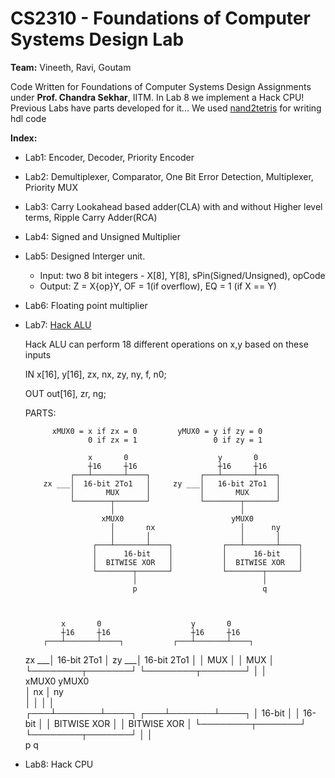# CS2310 - Foundations of Computer Systems Design Lab
**Team:** Vineeth, Ravi, Goutam

Code Written for Foundations of Computer Systems Design Assignments under **Prof. Chandra Sekhar**, IITM.
In Lab 8 we implement a Hack CPU! Previous Labs have parts developed for it...
We used [nand2tetris](https://www.nand2tetris.org/) for writing hdl code

**Index:**
* Lab1: Encoder, Decoder, Priority Encoder
* Lab2: Demultiplexer, Comparator, One Bit Error Detection, Multiplexer, Priority MUX
* Lab3: Carry Lookahead based adder(CLA) with and without Higher level terms, Ripple Carry Adder(RCA)
* Lab4: Signed and Unsigned Multiplier
* Lab5: Designed Interger unit.
    * Input: two 8 bit integers - X[8], Y[8], sPin(Signed/Unsigned), opCode
    * Output: Z = X{op}Y, OF = 1(if overflow), EQ = 1 (if X == Y)
* Lab6: Floating point multiplier
* Lab7: [Hack ALU](https://github.com/Vineeth-Kada/CS2310/blob/main/lab07/HackALU.hdl)

    Hack ALU can perform 18 different operations on x,y based on these inputs
    
    IN x[16], y[16], zx, nx, zy, ny, f, n0;
    
    
    OUT out[16], zr, ng;

    PARTS:

        
            xMUX0 = x if zx = 0         yMUX0 = y if zy = 0
                    0 if zx = 1                 0 if zy = 1

                    x       0                    y       0      
                    ┼16     ┼16                  ┼16     ┼16
                ┌───┴───────┴────┐           ┌───┴───────┴────┐
          zx ___│  16-bit 2To1   │     zy ___│   16-bit 2To1  │
                │       MUX      │           │       MUX      │
                └────────┬───────┘           └────────┬───────┘
                         │                            │   
                       xMUX0                        yMUX0      
                         │       nx                   │      ny   
                         │       │                    │       │  
                     ┌───┴───────┴────┐           ┌───┴───────┴────┐
                     │      16-bit    │           │      16-bit    │
                     │  BITWISE XOR   │           │  BITWISE XOR   │
                     └────────┬───────┘           └────────┬───────┘
                              │                            │   
                              p                            q
                              
     

              x       0                    y       0      
              ┼16     ┼16                  ┼16     ┼16
          ┌───┴───────┴────┐           ┌───┴───────┴────┐
    zx ___│  16-bit 2To1   │     zy ___│   16-bit 2To1  │
          │       MUX      │           │       MUX      │
          └────────┬───────┘           └────────┬───────┘
                   │                            │   
                 xMUX0                        yMUX0      
                   │       nx                   │      ny   
                   │       │                    │       │  
               ┌───┴───────┴────┐           ┌───┴───────┴────┐
               │      16-bit    │           │      16-bit    │
               │  BITWISE XOR   │           │  BITWISE XOR   │
               └────────┬───────┘           └────────┬───────┘
                        │                            │   
                        p                            q

        
        
* Lab8: Hack CPU

